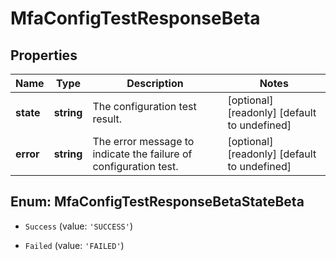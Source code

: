 # MfaConfigTestResponseBeta

## Properties

Name | Type | Description | Notes
------------ | ------------- | ------------- | -------------
**state** | **string** | The configuration test result. | [optional] [readonly] [default to undefined]
**error** | **string** | The error message to indicate the failure of configuration test. | [optional] [readonly] [default to undefined]



## Enum: MfaConfigTestResponseBetaStateBeta


* `Success` (value: `'SUCCESS'`)

* `Failed` (value: `'FAILED'`)



